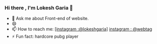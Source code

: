 ### Hi there , I'm Lokesh Garia 👋

- 💬 Ask me about Front-end of website.
- 😄
- 📫 How to reach me:  [\[instagram :@lokeshgaria\]](https://www.instagram.com/lokesh_garia/) 
 [instagram : @webtag](https://www.instagram.com/web_tag_/)  
- ⚡ Fun fact: hardcore pubg player
 
